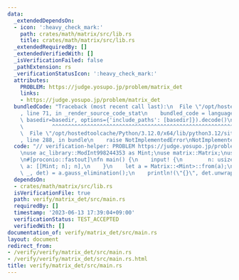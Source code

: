 ```yaml
---
data:
  _extendedDependsOn:
  - icon: ':heavy_check_mark:'
    path: crates/math/matrix/src/lib.rs
    title: crates/math/matrix/src/lib.rs
  _extendedRequiredBy: []
  _extendedVerifiedWith: []
  _isVerificationFailed: false
  _pathExtension: rs
  _verificationStatusIcon: ':heavy_check_mark:'
  attributes:
    PROBLEM: https://judge.yosupo.jp/problem/matrix_det
    links:
    - https://judge.yosupo.jp/problem/matrix_det
  bundledCode: "Traceback (most recent call last):\n  File \"/opt/hostedtoolcache/Python/3.12.0/x64/lib/python3.12/site-packages/onlinejudge_verify/documentation/build.py\"\
    , line 71, in _render_source_code_stat\n    bundled_code = language.bundle(stat.path,\
    \ basedir=basedir, options={'include_paths': [basedir]}).decode()\n          \
    \         ^^^^^^^^^^^^^^^^^^^^^^^^^^^^^^^^^^^^^^^^^^^^^^^^^^^^^^^^^^^^^^^^^^^^^^^^^^^^^^^^^\n\
    \  File \"/opt/hostedtoolcache/Python/3.12.0/x64/lib/python3.12/site-packages/onlinejudge_verify/languages/rust.py\"\
    , line 288, in bundle\n    raise NotImplementedError\nNotImplementedError\n"
  code: "// verification-helper: PROBLEM https://judge.yosupo.jp/problem/matrix_det\n\
    \nuse ac_library::ModInt998244353 as Mint;\nuse matrix::Matrix;\nuse proconio::input;\n\
    \n#[proconio::fastout]\nfn main() {\n    input! {\n        n: usize,\n       \
    \ a: [[Mint; n]; n],\n    }\n    let a = Matrix::<Mint>::from(a);\n    let (_,\
    \ _, det) = a.gauss_elimination();\n    println!(\"{}\", det.unwrap());\n}\n"
  dependsOn:
  - crates/math/matrix/src/lib.rs
  isVerificationFile: true
  path: verify/matrix_det/src/main.rs
  requiredBy: []
  timestamp: '2023-06-13 17:39:04+09:00'
  verificationStatus: TEST_ACCEPTED
  verifiedWith: []
documentation_of: verify/matrix_det/src/main.rs
layout: document
redirect_from:
- /verify/verify/matrix_det/src/main.rs
- /verify/verify/matrix_det/src/main.rs.html
title: verify/matrix_det/src/main.rs
---
```

